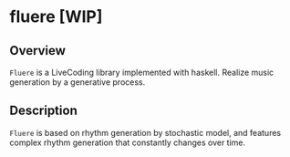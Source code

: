 # fluere [WIP]

## Overview
```Fluere``` is a LiveCoding library implemented with haskell. Realize music generation by a generative process.

## Description
```Fluere``` is based on rhythm generation by stochastic model, and features complex rhythm generation that constantly changes over time.
